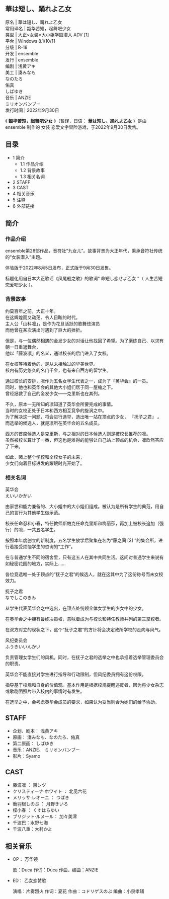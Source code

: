 華は短し、踊れよ乙女  
---  
原名  |  華は短し、踊れよ乙女   
常用译名  |  韶华苦短，起舞吧少女   
类型  |  大正×女装×大小姐学园潜入  ADV  [1]   
平台  |  Windows 8.1/10/11   
分级  |  R-18   
开发  |  ensemble   
发行  |  ensemble   
编剧  |  浅黄アキ   
美工  |  湊みなも   
なのたろ  
佑真  
しばゆき  
音乐  |  ANZIE   
ミリオンバンブー  
发行时间  |  2022年9月30日   
  
《 **韶华苦短，起舞吧少女** 》（暂译，日语：  **華は短し、踊れよ乙女** ）是由  ensemble  制作的  女装
恋爱文字冒险游戏，于2022年9月30日发售。

##  目录

  * 1  简介 
    * 1.1  作品介绍 
    * 1.2  背景故事 
    * 1.3  相关名词 
  * 2  STAFF 
  * 3  CAST 
  * 4  相关音乐 
  * 5  注释 
  * 6  外部链接 

##  简介

###  作品介绍

ensemble第28部作品，音符社“九女儿”。故事背景为大正年代，秉承音符社传统的“女装潜入”主题。

体验版于2022年8月5日发布，正式版于9月30日发售。

标题化用自日本大正歌谣《凤尾船之歌》的歌词“  命短し恋せよ乙女  ”（  人生苦短恋爱吧少女  ）。

###  背景故事

约莫百年之前，大正十年。  
在这辉煌而又动荡、令人目眩的时代。  
主人公「山科凛」，是作为花旦活跃的歌舞伎演员  
而他曾在某次演出时遇到了巨大的挫折。

但是，与一位偶然相遇的金发少女的对话让他找回了希望。为了磨练自己、以求有朝一日重返舞台，  
他以「藤波凛」的名义，通过校长的后门进入了女校。

在女校等待着他的，是从未接触过的华美世界。  
校内有历史悠久的名门千金，也有来自西方的留学生。

通过校长的安排，凛作为五名女学生代表之一，成为了『英华会』的一员。  
同时，他也和英华会的其他大小姐们居于同一屋檐之下。  
曾经拯救了自己的金发少女——克里斯也在其列。

不久，原本一无所知的凛知道了英华会所要完成的事情。  
当时的女校正处于日本和西方相互竞争的旋涡之中。  
为了解决这一问题，将会进行选举，选出唯一站在顶点的少女，  『抚子之君』  。  
而选举的候选人，就是凛所在英华会的五名成员。

西方的首席候选人是克里斯，与之相对的日本候选人则是被校长推荐的凛。  
虽然被校长算计了一番，但这也是难得的能够让自己站上顶点的机会，凛欣然答应了下来。

如此，赌上整个学校和全校女子的未来，  
少女们向着目标进发的耀眼时光开始了。

###  相关名词

英华会  
えいいかかい

由家世和能力兼备的、大小姐中的大小姐们组成。被认为是所有学生的典范，用自己的言行为其他学生做示范。

校长任命忍和小春，特任教师斯帕克任命克里斯和梅丽莎，再加上被校长追加（强行）的凛，一共五名学生。

按照本年度创立的新制度，五名学生放学后聚集在名为“藤之间  [2]  ”的集会所，进行着接受烦恼学生的咨询的“工作”。

在与普通学生不同的宿舍里，只有这五人在其中共同生活。这间对普通学生来说有如秘密花园的地方，实际上……

各位竞选唯一处于顶点的“抚子之君”的候选人，就在这其中为了这份称号而未女校效力。

抚子之君  
なでしこのきみ

从学生代表英华会之中选出，在顶点处统领全体女学生的少女中的少女。

在英华会之中拥有最终决策权，意味着成为与校长和特任教师并列的第三掌权者。

在双方对立的现状之下，这个“抚子之君”的方针将会决定政所学校的走向与风气。

风纪委员会  
ふうきいいんかい

负责管理女学生们的风机。同时，在抚子之君的选举之中也承担着选举管理委员会的职责。

英华会不能直接对学生进行指导和行动限制，但风纪委员拥有这份权限。

指导基于校规和自身的价值观。基本作用是根据校规提醒违反者，因为将少女杂志或歌剧团照片带入校内的事情时有发生。

在选举之中，会考虑英华会成员的要求，如果认为妥当则会为她们的给予协助。

##  STAFF

  * 企划、剧本：  浅黄アキ 
  * 原画：  湊みなも、なのたろ、佑真 
  * 第二原画：  しばゆき 
  * 音乐：ANZIE、  ミリオンバンブー 
  * 影片：Syamo 

##  CAST

  * 藤波凛  ：  東シヅ 
  * クリスティーナ·ホワイト  ：  北见六花 
  * メリッサ·レオーニ  ：  つばき 
  * 衝羽根しのぶ  ：  月野きいろ 
  * 楪小春  ：  くすはらゆい 
  * ブリジット·ルメール：  加々美澪 
  * 千波巴：水野七海 
  * 千波八重：大村かよ 

##  相关音乐

  * OP：  万华镜 

     歌：Duca 
     作词：Duca 
     作曲、编曲：ANZIE 

  * ED：  乙女恋赞歌 

     演唱：片雾烈火 
     作词：夏花 
     作曲：コドリゲスのぶ 
     编曲：小泉孝辅 